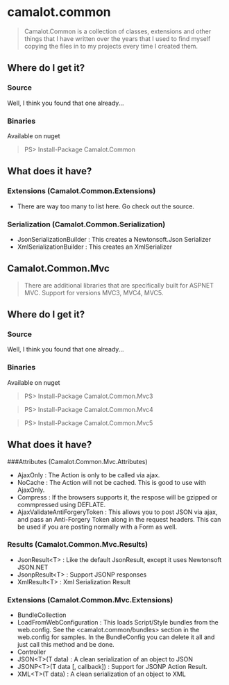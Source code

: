 camalot.common
==============

> Camalot.Common is a collection of classes, extensions and other things that I have written over the years that I used to find myself copying the files 
in to my projects every time I created them. 

## Where do I get it?
### Source
Well, I think you found that one already...
### Binaries
Available on nuget
> PS> Install-Package Camalot.Common

## What does it have?

### Extensions (Camalot.Common.Extensions)
* There are way too many to list here. Go check out the source.

### Serialization (Camalot.Common.Serialization)
* JsonSerializationBuilder : This creates a Newtonsoft.Json Serializer
* XmlSerializationBuilder : This creates an XmlSerializer

## Camalot.Common.Mvc
> There are additional libraries that are specifically built for ASPNET MVC. Support for versions MVC3, MVC4, MVC5. 

## Where do I get it?
### Source
Well, I think you found that one already...
### Binaries
Available on nuget
> PS> Install-Package Camalot.Common.Mvc3

> PS> Install-Package Camalot.Common.Mvc4

> PS> Install-Package Camalot.Common.Mvc5

## What does it have?
###Attributes (Camalot.Common.Mvc.Attributes)
* AjaxOnly : The Action is only to be called via ajax.
* NoCache : The Action will not be cached. This is good to use with AjaxOnly.
* Compress : If the browsers supports it, the respose will be gzipped or commpressed using DEFLATE.
* AjaxValidateAntiForgeryToken : This allows you to post JSON via ajax, and pass an Anti-Forgery Token along in the request headers. 
This can be used if you are posting normally with a Form as well. 

### Results (Camalot.Common.Mvc.Results)
* JsonResult&lt;T&gt; : Like the default JsonResult, except it uses Newtonsoft JSON.NET
* JsonpResult&lt;T&gt; : Support JSONP responses
* XmlResult&lt;T&gt; : Xml Serialization Result

### Extensions (Camalot.Common.Mvc.Extensions)
* BundleCollection
 * LoadFromWebConfiguration : This loads Script/Style bundles from the web.config. 
See the &lt;camalot.common/bundles&gt; section in the web.config for samples. In the BundleConfig you can delete it all and just call
this method and be done. 
* Controller 
 * JSON&lt;T&gt;(T data) : A clean serialization of an object to JSON
 * JSONP&lt;T&gt;(T data [, callback]) : Support for JSONP Action Result.
 * XML&lt;T&gt;(T data) : A clean serialization of an object to XML
